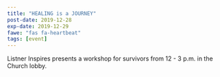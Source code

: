 ```yaml
---
title: "HEALING is a JOURNEY"
post-date: 2019-12-28
exp-date: 2019-12-29
fawe: "fas fa-heartbeat"
tags: [event]
---
```

Listner Inspires presents a workshop for survivors from 12 - 3 p.m. in the Church lobby.